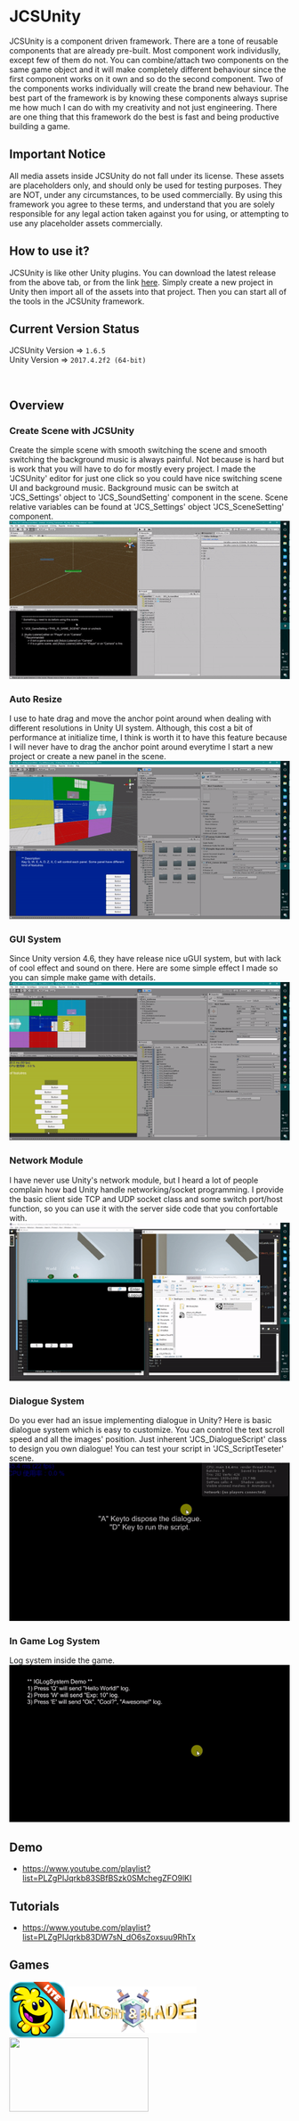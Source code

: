 # JCSUnity #

JCSUnity is a component driven framework. There are a tone 
of reusable components that are already pre-built. 
Most component work individuslly, except few of them do not. 
You can combine/attach two components on the same game object 
and it will make completely different behaviour since the first 
component works on it own and so do the second component. Two of the 
components works individually will create the brand new behaviour. 
The best part of the framework is by knowing these components always 
suprise me how much I can do with my creativity and not just 
engineering. There are one thing that this framework do the best is 
fast and being productive building a game.<br/>

## Important Notice ##
All media assets inside JCSUnity do not fall under its license. 
These assets are placeholders only, and should only be used for 
testing purposes. They are NOT, under any circumstances, to be 
used commercially. By using this framework you agree to these 
terms, and understand that you are solely responsible for any 
legal action taken against you for using, or attempting to use 
any placeholder assets commercially.
<br/>

## How to use it? ##
JCSUnity is like other Unity plugins. You can download the latest 
release from the above tab, or from the link 
<a href="https://github.com/jcs090218/JCSUnity_Framework/releases/latest" target="_blank">
here</a>. Simply create a new project in Unity then import all of 
the assets into that project. Then you can start all of the tools 
in the JCSUnity framework. <br/>

## Current Version Status ##
JCSUnity Version => `1.6.5`
<br/>
Unity Version => `2017.4.2f2 (64-bit)`
<br/>

<br/>

## Overview ##

### Create Scene with JCSUnity ###
Create the simple scene with smooth switching the scene and smooth
switching the background music is always painful. Not because is
hard but is work that you will have to do for mostly every project. 
I made the 'JCSUnity' editor for just one click so you could have
nice switching scene UI and background music. Background music can
be switch at 'JCS_Settings' object to 'JCS_SoundSetting' component 
in the scene. Scene relative variables can be found at 'JCS_Settings' 
object 'JCS_SceneSetting' component.<br/>
<img src="./screen_shot/fast_create_scene.gif"/>

### Auto Resize ###
I use to hate drag and move the anchor point around when dealing
with different resolutions in Unity UI system. Although, this
cost a bit of performance at initialize time, I think is worth it to
have this feature because I will never have to drag the anchor point
around everytime I start a new project or create a new panel in the 
scene. <br/>
<img src="./screen_shot/auto_resize.gif"/>

### GUI System ###
Since Unity version 4.6, they have release nice uGUI system, but 
with lack of cool effect and sound on there. Here are some simple
effect I made so you can simple make game with details. <br/>
<img src="./screen_shot/GUI_system.gif"/>

### Network Module ###
I have never use Unity's network module, but I heard a lot of people
complain how bad Unity handle networking/socket programming. I provide
the basic client side TCP and UDP socket class and some switch 
port/host function, so you can use it with the server side code that 
you confortable with. <br/>
<img src="./screen_shot/network_module.gif"/>

### Dialogue System ###
Do you ever had an issue implementing dialogue in Unity? Here is basic
dialogue system which is easy to customize. You can control the text
scroll speed and all the images' position. Just inherent 'JCS_DialogueScript'
class to design you own dialogue! You can test your script in 'JCS_ScriptTeseter'
scene. <br/>
<img src="./screen_shot/dialogue_system.gif"/>

### In Game Log System ###
Log system inside the game. <br/>
<img src="./screen_shot/IGLog_system.gif"/>

## Demo ##
* https://www.youtube.com/playlist?list=PLZgPIJqrkb83SBfBSzk0SMchegZFO9lKI

## Tutorials ##
* https://www.youtube.com/playlist?list=PLZgPIJqrkb83DW7sN_dO6sZoxsuu9RhTx

## Games ##
<a href="https://play.google.com/store/apps/details?id=com.aau.jcs" target="_blank">
  <img src="./games/hemlock_logo.png" width="100" height="100" align="middle"/>
</a>
<a href="https://www.youtube.com/watch?v=si_G0zIo0P0&feature=youtu.be" target="_blank">
  <img src="./games/might_&_blade_logo.png" width="232" height="83" align="middle"/>
</a>
<a href="https://mwgamedesign.itch.io/sugar-sleuths" target="_blank">
  <img src="./games/SugarSleuths_logo.png" width="250" height="133" align="middle"/>
</a>
